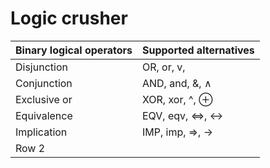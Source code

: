 # **Logic crusher**

| Binary logical operators | Supported alternatives |
|----------|----------|
| Disjunction | OR, or, v, |, || |
| Conjunction |  AND, and, &, ∧ |
| Exclusive or |  XOR, xor, ^, ⊕ |
| Equivalence | EQV, eqv, <=>, ↔ |
| Implication | IMP, imp, =>, → |
| Row 2    |     |
